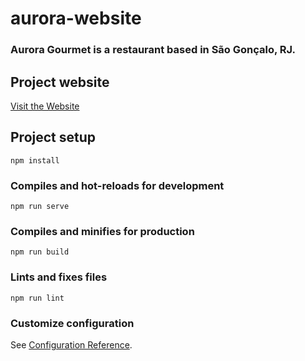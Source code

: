 # aurora-website

### Aurora Gourmet is a restaurant based in São Gonçalo, RJ.

## Project website
<a href="https://auroragourmet.com.br" target="_blank" rel="noopener noreferrer">Visit the Website</a>

## Project setup
```
npm install
```

### Compiles and hot-reloads for development
```
npm run serve
```

### Compiles and minifies for production
```
npm run build
```

### Lints and fixes files
```
npm run lint
```

### Customize configuration
See [Configuration Reference](https://cli.vuejs.org/config/).
